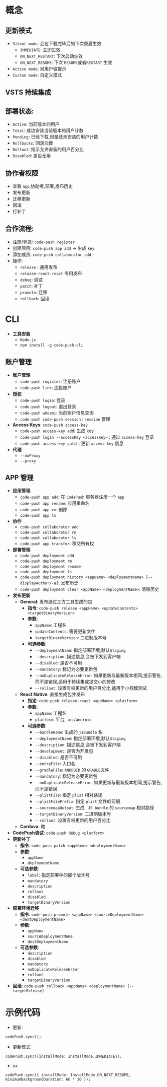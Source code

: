 # 概念
## 更新模式
- `Silent mode`: 会在下载完毕后的下次重启生效
  - `IMMEDIATE`: 立即生效
  - `ON_NEXT_RESTART`: 下次启动生效
  - `ON_NEXT_RESUME`: 下次 `RESUME`或者`RESTART` 生效
- `Active mode`: 对用户做提示
- `Custom mode`: 自定义模式
## VSTS 持续集成

## 部署状态:
- `Active`: 当前版本的用户
- `Total`:  成功安装当前版本的用户计数
- `Pending`: 已经下载,但是还未安装的用户计数
- `Rollbacks`: 回滚次数
- `Rollout`: 指示允许安装的用户百分比
- `Disabled`: 是否无用

## 协作者权限
- 查看 `app`,协助者,部署,发布历史
- 发布更新
- 迁移更新
- 回滚
- 打补丁

## 合作流程:
- 注册/登录: `code-push register`
- 创建项目:  `code-push app add` -> 生成 `key`
- 添加成员:  `code-push collaborator add`
- 操作:
  - `release` : 通用发布
  - `release-react`: `react` 专用发布
  - `debug`: 调试
  - `patch`: 补丁
  - `promote`: 迁移
  - `rollback`: 回滚

# CLI
- **工具安装**
  - `Node.js`
  - `npm install -g code-push-cli`

## 账户管理
- **账户管理**
  - `code-push register`: 注册账户
  - `code-push link`: 连接账户
- **授权**
  - `code-push login`: 登录
  - `code-push logout`: 退出登录
  - `code-push whoami`: 当前账户信息查询
  - `code-push code-push session` : `session` 管理
- **Access Keys**: `code-push access-key`
  - `code-push access-key add`: 生成 key
  - `code-push login --accessKey <accessKey>` : 通过 `access-key` 登录
  - `code-push access-key patch`: 更新 `access-key` 信息
- **代理**
  - `--noProxy`
  - `--proxy`

## APP 管理
- **应用管理**
  - `code-push app add`: 在 `CodePush` 服务器注册一个 `app`
  - `code-push app rename`: 应用重命名
  - `code-push app rm`: 删除
  - `code-push app ls`
- **协作**
  - `code-push collaborator add`
  - `code-push collaborator rm`
  - `code-push collaborator ls`
  - `code-push app transfer`: 移交所有权
- **部署管理**
  - `code-push deployment add`
  - `code-push deployment rm`
  - `code-push deployment rename`
  - `code-push deployment ls`
  - `code-push deployment history <appName> <deploymentName> [--displayAuthor/-a]`: 发布历史
  - `code-push deployment clear <appName> <deploymentName>`: 清除历史
- **发布更新**
  - **General**: 发布通过三方工具生成的包
    - **指令**: `code-push release <appName> <updateContents> <targetBinaryVersion>`
    - **参数**:
      - `appName`: 工程名
      - `updateContents`: 需要更新文件
      - `targetBinaryVersion`: 二进制版本号
    - **可选参数**:
      - `--deploymentName`: 指定部署环境,默认`Staging`
      - `--description`: 描述信息,会被下发到客户端
      - `--disabled`: 是否不可用
      - `--mandatory`: 标记为必要更新包
      - `--noDuplicateReleaseError`: 如果更新与最新版本相同,提示警告,而不是错误,适用于持续集成提交小的修改
      - `--rollout`: 设置有权更新的用户百分比,适用于小规模测试
  - **React Native**: 直接生成包并发布
    - **指定**: `code-push release-react <appName> <platform>`
    - **参数**:
      - `appName`: 工程名
      - `platform`: 平台, `ios/android`
    - **可选参数**:
      - `--bundleName`: 生成的 `jsBundle` 名
      - `--deploymentName`: 指定部署环境,默认`Staging`
      - `--description`: 描述信息,会被下发到客户端
      - `--development`: 是否为开发包
      - `--disabled`: 是否不可用
      - `--entryFile`: 入口名
      - `--gradleFile`: `ANDROID` 的 `GRADLE`文件
      - `--mandatory`: 标记为必要更新包
      - `--noDuplicateReleaseError`: 如果更新与最新版本相同,提示警告,而不是错误
      - `--plistFile`: 指定 `plist` 相对路径
      - `--plistFilePrefix`: 指定 `plist` 文件的前缀
      - `--sourcemapOutput`: 生成 ` JS bundle` 的 `sourcemap` 相对路径
      - `--targetBinaryVersion`: 二进制版本号
      - `--rollout`: 设置有权更新的用户百分比
  - **Cordova**: 略
- **CodePush调试**: `code-push debug <platform>`
- **更新补丁**
  - **指令**: `code-push patch <appName> <deploymentName>`
  - **参数**:
    - `appName`
    - `deploymentName`
  - **可选参数**:
    - `label`: 指定部署中的那个版本号
    - `mandatory`
    - `description`
    - `rollout`
    - `disabled`
    - `targetBinaryVersion`
- **部署环境迁移**
  - **指令**: `code-push promote <appName> <sourceDeploymentName> <destDeploymentName>`
  - **参数**:
    - `appName`
    - `sourceDeploymentName`
    - `destDeploymentName`
  - **可选参数**:
    - `description`
    - `disabled`
    - `mandatory`
    - `noDuplicateReleaseError`
    - `rollout`
    - `targetBinaryVersion`
- **回滚**: `code-push rollback <appName> <deploymentName> [--targetRelease]`



# 示例代码
- 更新:
```
codePush.sync();
```

- 更新模式:
```
codePush.sync({installMode: InstallMode.IMMEDIATE});
```

- xx
```
codePush.sync({ installMode: InstallMode.ON_NEXT_RESUME, minimumBackgroundDuration: 60 * 10 });
```
